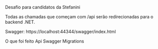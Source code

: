Desafio para candidatos da Stefanini


Todas as chamadas que começam com /api serão redirecionadas para o backend .NET.


Swagger: https://localhost:44344/swagger/index.html

O que foi feito
 Api
 Swagger
 Migrations
